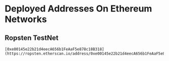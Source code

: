 # Deployed Addresses On Ethereum Networks

## Ropsten TestNet 
```
[0xe00145e22b21d4eecA656b1FeAaF5e878c18B318](https://ropsten.etherscan.io/address/0xe00145e22b21d4eecA656b1FeAaF5e878c18B318)
```
